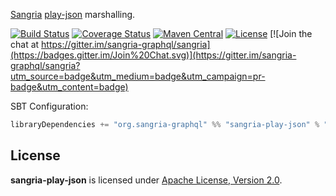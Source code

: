 [Sangria](http://sangria-graphql.org/) [play-json](https://www.playframework.com/documentation/2.2.x/ScalaJson) marshalling.

[![Build Status](https://travis-ci.org/sangria-graphql/sangria-play-json.svg?branch=master)](https://travis-ci.org/sangria-graphql/sangria-play-json) [![Coverage Status](http://coveralls.io/repos/sangria-graphql/sangria-play-json/badge.svg?branch=master&service=github)](http://coveralls.io/github/sangria-graphql/sangria-play-json?branch=master) [![Maven Central](https://maven-badges.herokuapp.com/maven-central/org.sangria-graphql/sangria-play-json_2.11/badge.svg)](https://maven-badges.herokuapp.com/maven-central/org.sangria-graphql/sangria-play-json_2.11) [![License](http://img.shields.io/:license-Apache%202-brightgreen.svg)](http://www.apache.org/licenses/LICENSE-2.0.txt) [![Join the chat at https://gitter.im/sangria-graphql/sangria](https://badges.gitter.im/Join%20Chat.svg)](https://gitter.im/sangria-graphql/sangria?utm_source=badge&utm_medium=badge&utm_campaign=pr-badge&utm_content=badge)

SBT Configuration:

```scala
libraryDependencies += "org.sangria-graphql" %% "sangria-play-json" % "0.3.1"
```

## License

**sangria-play-json** is licensed under [Apache License, Version 2.0](http://www.apache.org/licenses/LICENSE-2.0).

